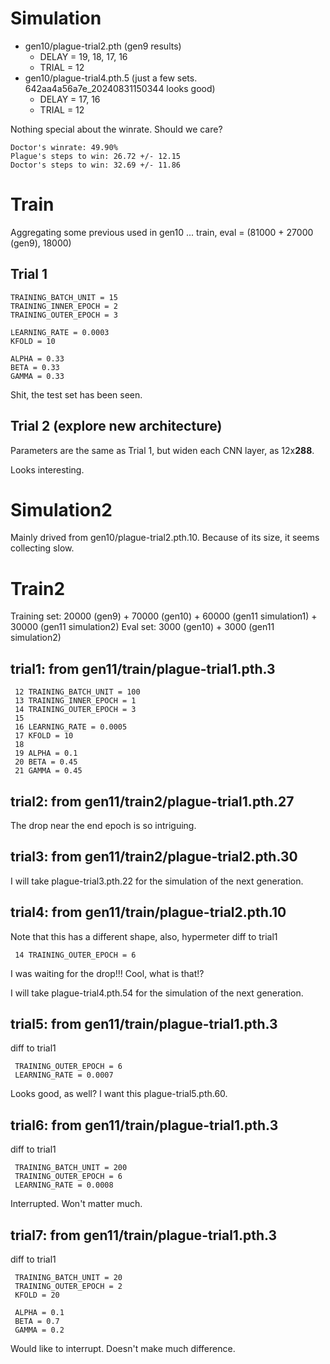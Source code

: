 
# Simulation

* gen10/plague-trial2.pth (gen9 results)
  * DELAY = 19, 18, 17, 16
  * TRIAL = 12
* gen10/plague-trial4.pth.5 (just a few sets. 642aa4a56a7e_20240831150344 looks good)
  * DELAY = 17, 16
  * TRIAL = 12

Nothing special about the winrate. Should we care?
```
Doctor's winrate: 49.90%
Plague's steps to win: 26.72 +/- 12.15
Doctor's steps to win: 32.69 +/- 11.86
```

# Train

Aggregating some previous used in gen10 ...
train, eval = (81000 + 27000 (gen9), 18000)

## Trial 1

```
TRAINING_BATCH_UNIT = 15
TRAINING_INNER_EPOCH = 2
TRAINING_OUTER_EPOCH = 3

LEARNING_RATE = 0.0003
KFOLD = 10

ALPHA = 0.33
BETA = 0.33
GAMMA = 0.33
```

Shit, the test set has been seen.

## Trial 2 (explore new architecture)

Parameters are the same as Trial 1, but widen each CNN layer, as 12x**288**.

Looks interesting.

# Simulation2

Mainly drived from gen10/plague-trial2.pth.10.
Because of its size, it seems collecting slow.

# Train2

Training set: 20000 (gen9) + 70000 (gen10) + 60000 (gen11 simulation1) + 30000 (gen11 simulation2)
Eval set: 3000 (gen10) + 3000 (gen11 simulation2)

## trial1: from gen11/train/plague-trial1.pth.3

```
 12 TRAINING_BATCH_UNIT = 100
 13 TRAINING_INNER_EPOCH = 1
 14 TRAINING_OUTER_EPOCH = 3
 15 
 16 LEARNING_RATE = 0.0005
 17 KFOLD = 10
 18 
 19 ALPHA = 0.1
 20 BETA = 0.45
 21 GAMMA = 0.45
```

## trial2: from gen11/train2/plague-trial1.pth.27

The drop near the end epoch is so intriguing.

## trial3: from gen11/train2/plague-trial2.pth.30

I will take plague-trial3.pth.22 for the simulation of the next generation.

## trial4: from gen11/train/plague-trial2.pth.10

Note that this has a different shape, also, hypermeter diff to trial1
```
 14 TRAINING_OUTER_EPOCH = 6
```

I was waiting for the drop!!! Cool, what is that!?

I will take plague-trial4.pth.54 for the simulation of the next generation.

## trial5: from gen11/train/plague-trial1.pth.3

diff to trial1
```
 TRAINING_OUTER_EPOCH = 6
 LEARNING_RATE = 0.0007
```

Looks good, as well? I want this plague-trial5.pth.60.

## trial6: from gen11/train/plague-trial1.pth.3
diff to trial1
```
 TRAINING_BATCH_UNIT = 200
 TRAINING_OUTER_EPOCH = 6
 LEARNING_RATE = 0.0008
```

Interrupted. Won't matter much.

## trial7: from gen11/train/plague-trial1.pth.3
diff to trial1
```
 TRAINING_BATCH_UNIT = 20
 TRAINING_OUTER_EPOCH = 2
 KFOLD = 20
 
 ALPHA = 0.1
 BETA = 0.7
 GAMMA = 0.2
```

Would like to interrupt. Doesn't make much difference.
